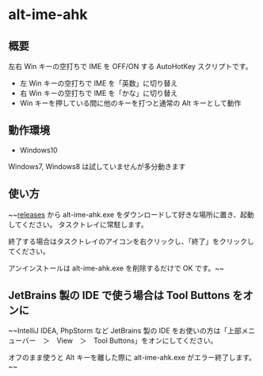 # alt-ime-ahk

## 概要

左右 Win キーの空打ちで IME を OFF/ON する AutoHotKey スクリプトです。

* 左 Win キーの空打ちで IME を「英数」に切り替え
* 右 Win キーの空打ちで IME を「かな」に切り替え
* Win キーを押している間に他のキーを打つと通常の Alt キーとして動作

## 動作環境

* Windows10

Windows7, Windows8 は試していませんが多分動きます

## 使い方

~~[releases](https://github.com/karakaram/alt-ime-ahk/releases) から alt-ime-ahk.exe をダウンロードして好きな場所に置き、起動してください。 タスクトレイに常駐します。

終了する場合はタスクトレイのアイコンを右クリックし、「終了」をクリックしてください。

アンインストールは alt-ime-ahk.exe を削除するだけで OK です。~~

## JetBrains 製の IDE で使う場合は Tool Buttons をオンに

~~IntelliJ IDEA, PhpStorm など JetBrains 製の IDE をお使いの方は「上部メニューバー　＞　View　＞　Tool Buttons」をオンにしてください。

オフのまま使うと Alt キーを離した際に alt-ime-ahk.exe がエラー終了します。~~

